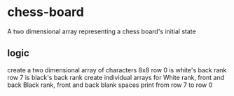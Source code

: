 # chess-board
A two dimensional array representing a chess board's initial state

## logic
create a two dimensional array of characters 8x8
row 0 is white's back rank
row 7 is black's back rank
create individual arrays for
  White rank, front and back
  Black rank, front and back
  blank spaces
print from row 7 to row 0
